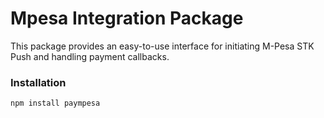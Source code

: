 # Mpesa Integration Package

This package provides an easy-to-use interface for initiating M-Pesa STK Push and handling payment callbacks.

### Installation

```bash
npm install paympesa
```
